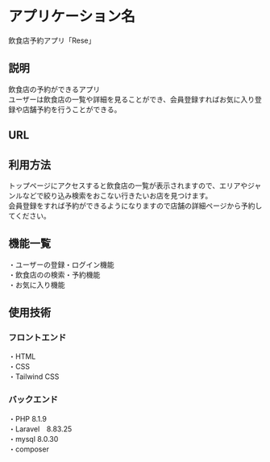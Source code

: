 # アプリケーション名
飲食店予約アプリ「Rese」

## 説明
飲食店の予約ができるアプリ  
ユーザーは飲食店の一覧や詳細を見ることができ、会員登録すればお気に入り登録や店舗予約を行うことができる。

## URL

## 利用方法
トップページにアクセスすると飲食店の一覧が表示されますので、エリアやジャンルなどで絞り込み検索をおこない行きたいお店を見つけます。  
会員登録をすれば予約ができるようになりますので店舗の詳細ページから予約してください。

## 機能一覧
・ユーザーの登録・ログイン機能  
・飲食店のの検索・予約機能  
・お気に入り機能  

## 使用技術
### フロントエンド
・HTML  
・CSS  
・Tailwind CSS  
### バックエンド
・PHP 8.1.9  
・Laravel　8.83.25  
・mysql 8.0.30  
・composer  
